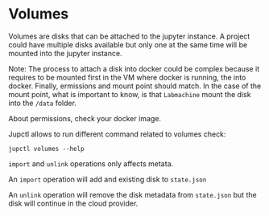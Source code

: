 # Volumes

Volumes are disks that can be attached to the jupyter instance. A project could have multiple disks available but only one at the same time will be mounted into the jupyter instance. 

Note: The process to attach a disk into docker could be complex because it requires to be mounted first in the VM where docker is running, the into docker. Finally, ermissions and mount point should match. In the case of the mount point, what is important to know, is that `Labmachine` mount the disk into the `/data` folder. 

About permissions, check your docker image. 

Jupctl allows to run different command related to volumes check:

```
jupctl volumes --help
```

`import` and `unlink` operations only affects metata. 

An `import` operation will add and existing disk to `state.json`

An `unlink` operation will remove the disk metadata from `state.json` but the disk will continue in the cloud provider. 





